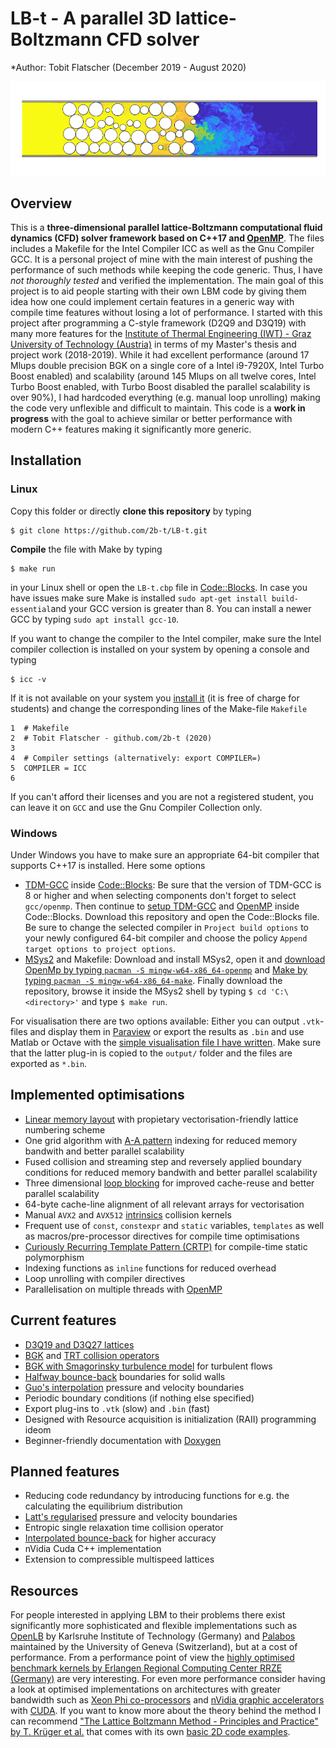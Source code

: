 # LB-t - A parallel 3D lattice-Boltzmann CFD solver

*Author: Tobit Flatscher (December 2019 - August 2020)

[![Turbulent gaseous flow in porous media](/doc/PorousMedia_Re3750Sc1.jpeg)](https://www.youtube.com/watch?v=7SR4vhMnWZc "Turbulent gaseous flow in porous media")

## Overview
This is a **three-dimensional parallel lattice-Boltzmann computational fluid dynamics (CFD) solver framework based on C++17 and [OpenMP](https://www.openmp.org/)**. The files includes a Makefile for the Intel Compiler ICC as well as the Gnu Compiler GCC.
It is a personal project of mine with the main interest of pushing the performance of such methods while keeping the code generic. Thus, I have *not thoroughly tested* and verified the implementation. The main goal of this project is to aid people starting with their own LBM code by giving them idea how one could implement certain features in a generic way with compile time features without losing a lot of performance.
I started with this project after programming a C-style framework (D2Q9 and D3Q19) with many more features for the [Institute of Thermal Engineering (IWT) - Graz University of Technology (Austria)](https://www.tugraz.at/en/institutes/iwt/home/) in terms of my Master's thesis and project work (2018-2019). While it had excellent performance (around 17 Mlups double precision BGK on a single core of a Intel i9-7920X, Intel Turbo Boost enabled) and scalability (around 145 Mlups on all twelve cores, Intel Turbo Boost enabled, with Turbo Boost disabled the parallel scalability is over 90%), I had hardcoded everything (e.g. manual loop unrolling) making the code very unflexible and difficult to maintain.
This code is a **work in progress** with the goal to achieve similar or better performance with modern C++ features making it significantly more generic.

## Installation

### Linux
Copy this folder or directly **clone this repository** by typing
```
$ git clone https://github.com/2b-t/LB-t.git
```
**Compile** the file with Make by typing 
```
$ make run
```
in your Linux shell or open the `LB-t.cbp` file in [Code::Blocks](http://www.codeblocks.org/). In case you have issues make sure Make is installed `sudo apt-get install build-essential`and your GCC version is greater than 8. You can install a newer GCC by typing `sudo apt install gcc-10`. 

If you want to change the compiler to the Intel compiler, make sure the Intel compiler collection is installed on your system by opening a console and typing
```
$ icc -v
```
If it is not available on your system you [install it](https://software.intel.com/en-us/compilers) (it is free of charge for students) and change the corresponding lines of the Make-file `Makefile`
```
1  # Makefile
2  # Tobit Flatscher - github.com/2b-t (2020)
3
4  # Compiler settings (alternatively: export COMPILER=)
5  COMPILER = ICC
6
```
If you can't afford their licenses and you are not a registered student, you can leave it on `GCC` and use the Gnu Compiler Collection only.

### Windows
Under Windows you have to make sure an appropriate 64-bit compiler that supports C++17 is installed. Here some options
- [TDM-GCC](https://jmeubank.github.io/tdm-gcc/) inside [Code::Blocks](http://www.codeblocks.org/): Be sure that the version of TDM-GCC is 8 or higher and when selecting components don't forget to select `gcc/openmp`. Then continue to [setup TDM-GCC](http://forums.codeblocks.org/index.php?topic=21570.0) and [OpenMP](https://stackoverflow.com/a/58546530/9938686) inside Code::Blocks. Download this repository and open the Code::Blocks file. Be sure to change the selected compiler in `Project build options` to your newly configured 64-bit compiler and choose the policy `Append target options to project options`.
- [MSys2](https://www.msys2.org/) and Makefile: Download and install MSys2, open it and [download OpenMp by typing `pacman -S mingw-w64-x86_64-openmp`](https://packages.msys2.org/package/mingw-w64-x86_64-openmp?repo=mingw64) and [Make by typing `pacman -S mingw-w64-x86_64-make`](https://packages.msys2.org/package/mingw-w64-x86_64-make). Finally download the repository, browse it inside the MSys2 shell by typing `$ cd 'C:\<directory>'` and type `$ make run`.

For visualisation there are two options available: Either you can output `.vtk`-files and display them in [Paraview](https://www.paraview.org/) or export the results as `.bin` and use Matlab or Octave with the [simple visualisation file I have written](https://github.com/2b-t/CFD-visualisation.git).
Make sure that the latter plug-in is copied to the `output/` folder and the files are exported as `*.bin`.

## Implemented optimisations
- [Linear memory layout](https://www.springer.com/gp/book/9783319446479) with propietary vectorisation-friendly lattice numbering scheme
- One grid algorithm with [A-A pattern](https://www.doi.org/10.1109/ICPP.2009.38) indexing for reduced memory bandwith and better parallel scalability
- Fused collision and streaming step and reversely applied boundary conditions for reduced memory bandwith and better parallel scalability
- Three dimensional [loop blocking](https://www.doi.org/10.1142/S0129626403001501) for improved cache-reuse and better parallel scalability
- 64-byte cache-line alignment of all relevant arrays for vectorisation
- Manual `AVX2` and `AVX512` [intrinsics](https://www.apress.com/gp/book/9781484200643) collision kernels
- Frequent use of `const`, `constexpr` and `static` variables, `templates` as well as macros/pre-processor directives for compile time optimisations
- [Curiously Recurring Template Pattern (CRTP)](https://eli.thegreenplace.net/2011/05/17/the-curiously-recurring-template-pattern-in-c/) for compile-time static polymorphism
- Indexing functions as `inline` functions for reduced overhead
- Loop unrolling with compiler directives
- Parallelisation on multiple threads with [OpenMP](https://www.openmp.org/)

## Current features
- [D3Q19 and D3Q27 lattices](https://www.doi.org/10.1209/0295-5075/17/6/001)
- [BGK](https://www.doi.org/10.1103/PhysRev.94.511) and [TRT collision operators](http://global-sci.org/intro/article_detail/cicp/7862.html)
- [BGK with Smagorinsky turbulence model](https://arxiv.org/abs/comp-gas/9401004) for turbulent flows
- [Halfway bounce-back](https://www.doi.org/10.1007/BF02181482) boundaries for solid walls
- [Guo's interpolation](https://www.doi.org/910.1088/1009-1963/11/4/310) pressure and velocity boundaries
- Periodic boundary conditions (if nothing else specified)
- Export plug-ins to `.vtk` (slow) and `.bin` (fast)
- Designed with Resource acquisition is initialization (RAII) programming ideom
- Beginner-friendly documentation with [Doxygen](http://www.doxygen.nl/)

## Planned features
- Reducing code redundancy by introducing functions for e.g. the calculating the equilibrium distribution
- [Latt's regularised](https://www.doi.org/10.1103/PhysRevE.77.056703) pressure and velocity boundaries
- Entropic single relaxation time collision operator
- [Interpolated bounce-back](https://www.doi.org/10.1063/1.1399290) for higher accuracy
- nVidia Cuda C++ implementation
- Extension to compressible multispeed lattices


## Resources
For people interested in applying LBM to their problems there exist significantly more sophisticated and flexible implementations such as [OpenLB](https://www.openlb.net/) by Karlsruhe Institute of Technology (Germany) and [Palabos](https://palabos.unige.ch/) maintained by the University of Geneva (Switzerland), but at a cost of performance.
From a performance point of view the [highly optimised benchmark kernels by Erlangen Regional Computing Center RRZE (Germany)](https://github.com/RRZE-HPC/lbm-benchmark-kernels) are very interesting. For even more performance consider having a look at optimised implementations on architectures with greater bandwidth such as [Xeon Phi co-processors](https://doi.org/10.1002/cpe.5072) and [nVidia graphic accelerators](https://doi.org/10.1155/2017/1205892) with [CUDA](https://www.packtpub.com/application-development/cuda-cookbook).
If you want to know more about the theory behind the method I can recommend ["The Lattice Boltzmann Method - Principles and Practice" by T. Krüger et al.](https://www.springer.com/gp/book/9783319446479) that comes with its own [basic 2D code examples](https://github.com/lbm-principles-practice).
